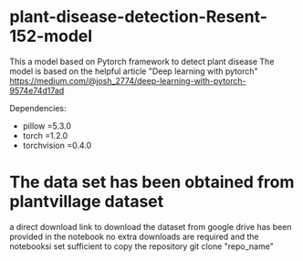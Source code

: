 # plant-disease-detection-Resent-152-model
This a model based on Pytorch framework to detect plant disease
The model is based on the helpful article "Deep learning with pytorch" https://medium.com/@josh_2774/deep-learning-with-pytorch-9574e74d17ad

Dependencies:
- pillow =5.3.0
- torch =1.2.0
- torchvision =0.4.0

# The data set has been obtained from plantvillage dataset
a direct download link to download the dataset from google drive has been provided in the notebook
 no extra downloads are required and the notebooksi set sufficient
 to copy the repository 
 git clone "repo_name"
